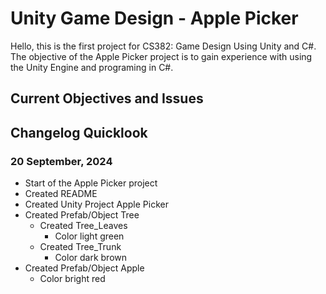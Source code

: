 # Unity Game Design - Apple Picker

Hello, this is the first project for CS382: Game Design Using Unity and C#. The objective of the Apple Picker project is to gain experience with using the Unity Engine and programing in C#. 

## Current Objectives and Issues

## Changelog Quicklook

### 20 September, 2024

- Start of the Apple Picker project
- Created README
- Created Unity Project Apple Picker
- Created Prefab/Object Tree
    - Created Tree_Leaves
        - Color light green
    - Created Tree_Trunk
        - Color dark brown
- Created Prefab/Object Apple
    - Color bright red
